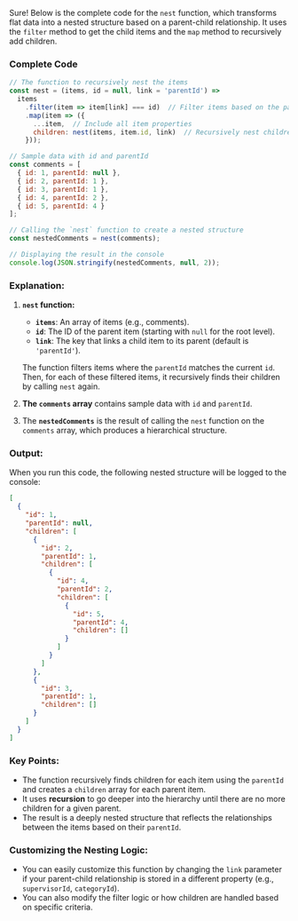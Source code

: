 Sure! Below is the complete code for the `nest` function, which transforms flat data into a nested structure based on a parent-child relationship. It uses the `filter` method to get the child items and the `map` method to recursively add children.

### Complete Code

```javascript
// The function to recursively nest the items
const nest = (items, id = null, link = 'parentId') =>
  items
    .filter(item => item[link] === id)  // Filter items based on the parent id
    .map(item => ({
      ...item,  // Include all item properties
      children: nest(items, item.id, link)  // Recursively nest children
    }));

// Sample data with id and parentId
const comments = [
  { id: 1, parentId: null },
  { id: 2, parentId: 1 },
  { id: 3, parentId: 1 },
  { id: 4, parentId: 2 },
  { id: 5, parentId: 4 }
];

// Calling the `nest` function to create a nested structure
const nestedComments = nest(comments);

// Displaying the result in the console
console.log(JSON.stringify(nestedComments, null, 2));

```

### Explanation:

1. **`nest` function:**
   - **`items`**: An array of items (e.g., comments).
   - **`id`**: The ID of the parent item (starting with `null` for the root level).
   - **`link`**: The key that links a child item to its parent (default is `'parentId'`).

   The function filters items where the `parentId` matches the current `id`. Then, for each of these filtered items, it recursively finds their children by calling `nest` again.

2. **The `comments` array** contains sample data with `id` and `parentId`.

3. The **`nestedComments`** is the result of calling the `nest` function on the `comments` array, which produces a hierarchical structure.

### Output:

When you run this code, the following nested structure will be logged to the console:

```json
[
  {
    "id": 1,
    "parentId": null,
    "children": [
      {
        "id": 2,
        "parentId": 1,
        "children": [
          {
            "id": 4,
            "parentId": 2,
            "children": [
              {
                "id": 5,
                "parentId": 4,
                "children": []
              }
            ]
          }
        ]
      },
      {
        "id": 3,
        "parentId": 1,
        "children": []
      }
    ]
  }
]
```

### Key Points:
- The function recursively finds children for each item using the `parentId` and creates a `children` array for each parent item.
- It uses **recursion** to go deeper into the hierarchy until there are no more children for a given parent.
- The result is a deeply nested structure that reflects the relationships between the items based on their `parentId`.

### Customizing the Nesting Logic:
- You can easily customize this function by changing the `link` parameter if your parent-child relationship is stored in a different property (e.g., `supervisorId`, `categoryId`).
- You can also modify the filter logic or how children are handled based on specific criteria.